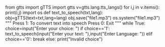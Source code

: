from gtts import gTTS
import gtts
v=gtts.lang.tts_langs()
for i,j in v.items():
 print(i,j)
 import os
 def text_to_speech(txt,lang):
 obj=gTTS(text=txt,lang=lang)
 obj.save("file1.mp3")
 os.system("file1.mp3")
"""
Press 1: To convert text into speech
Press 0: Exit
"""
while True:
 choice=input("Enter your choice: ")
 if choice=='1':
    text_to_speech(input("Enter your text: "),input("Enter Language: "))
 elif choice=='0':
  break
 else:
  print("Invalid choice")

